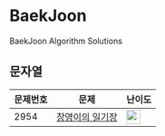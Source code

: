 # BaekJoon
BaekJoon Algorithm Solutions

## 문자열
|문제번호|문제|난이도|
|----|----------------|--|
| 2954 | [창영이의 일기장](https://github.com/HSungHee/BaekJoon/blob/main/String/Main_B1_2954.java) | <img height="25px" width="25px" src="https://static.solved.ac/tier_small/5.svg"/> |
